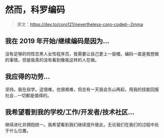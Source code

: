 # 然而，科罗编码

> 原文：<https://dev.to/coro121/nevertheless-coro-coded--2mma>

## 我在 2019 年开始/继续编码是因为...

没有足够的同性恋黑人女性程序员，我需要让自己更上一层楼。编码一直是我想做的事情，但是我真的没有看到像我这样的人在做。

## 我应得的功劳...

坚持。我在自学。这很难，也很艰难，但总有一天我会东山再起，用我的技能回报社会...一切都是值得的。

## 我希望看到我的学校/工作/开发者/技术社区...

继续进化并拥抱统一。我希望看到我们继续提升彼此，无论我们在我们的过程中处于什么位置。